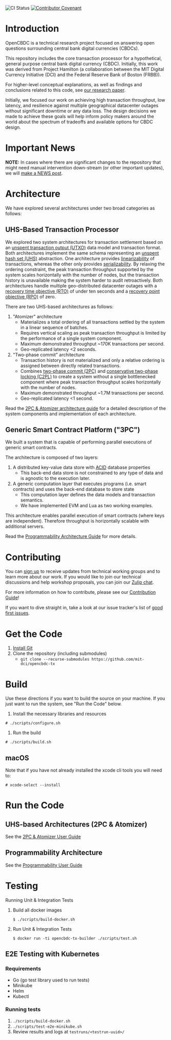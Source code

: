 ![CI Status](https://github.com/mit-dci/opencbdc-tx/actions/workflows/ci.yml/badge.svg)
[![Contributor Covenant](https://img.shields.io/badge/Contributor%20Covenant-2.0-4baaaa.svg)](docs/code_of_conduct.md)

# Introduction

OpenCBDC is a technical research project focused on answering open questions surrounding central bank digital currencies (CBDCs).

This repository includes the core transaction processor for a hypothetical, general purpose central bank digital currency (CBDC).
Initially, this work was derived from Project Hamilton (a collaboration between the MIT Digital Currency Initiative (DCI) and the Federal Reserve Bank of Boston (FRBB)).

For higher-level conceptual explanations, as well as findings and conclusions related to this code, see [our research paper](https://dci.mit.edu/opencbdc).

Initially, we focused our work on achieving high transaction throughput, low latency, and resilience against multiple geographical datacenter outages without significant downtime or any data loss.
The design decisions we made to achieve these goals will help inform policy makers around the world about the spectrum of tradeoffs and available options for CBDC design.

# Important News

**NOTE:** In cases where there are significant changes to the repository that might need manual intervention down-stream (or other important updates), we will [make a NEWS post](NEWS.md).

# Architecture
We have explored several architectures under two broad categories as follows:
## UHS-Based Transaction Processor
We explored two system architectures for transaction settlement based on an [unspent transaction output (UTXO)](https://en.wikipedia.org/wiki/Unspent_transaction_output) data model and transaction format.
Both architectures implement the same schema representing an [unspent hash set (UHS)](https://lists.linuxfoundation.org/pipermail/bitcoin-dev/2018-May/015967.html) abstraction.
One architecture provides [linearizability](https://en.wikipedia.org/wiki/linearizability) of transactions, whereas the other only provides [serializability](https://en.wikipedia.org/wiki/Serializability).
By relaxing the ordering constraint, the peak transaction throughput supported by the system scales horizontally with the number of nodes, but the transaction history is unavailable making the system harder to audit retroactively.
Both architectures handle multiple geo-distributed datacenter outages with a [recovery time objective (RTO)](https://en.wikipedia.org/wiki/Disaster_recovery#Recovery_Time_Objective) of under ten seconds and a [recovery point objective (RPO)](https://en.wikipedia.org/wiki/Disaster_recovery#Recovery_Point_Objective) of zero.

There are two UHS-based architectures as follows:
1. "Atomizer" architecture
    - Materializes a total ordering of all transactions settled by the system in a linear sequence of batches.
    - Requires vertical scaling as peak transaction throughput is limited by the performance of a single system component.
    - Maximum demonstrated throughput ~170K transactions per second.
    - Geo-replicated latency <2 seconds.
1. "Two-phase commit" architecture
    - Transaction history is not materialized and only a relative ordering is assigned between directly related transactions.
    - Combines [two-phase commit (2PC)](https://en.wikipedia.org/wiki/Two-phase_commit_protocol) and [conservative two-phase locking (C2PL)](https://en.wikipedia.org/wiki/Conservative_two-phase_locking) to create a system without a single bottlenecked component where peak transaction throughput scales horizontally with the number of nodes.
    - Maximum demonstrated throughput ~1.7M transactions per second.
    - Geo-replicated latency <1 second.

Read the [2PC & Atomizer architecture guide](docs/uhs-architectures.md) for a detailed description of the system components and implementation of each architecture.

## Generic Smart Contract Platform ("3PC")
We built a system that is capable of performing parallel executions of generic smart contracts.

The architecture is composed of two layers:
1. A distributed key-value data store with [ACID](https://en.wikipedia.org/wiki/ACID) database properties
    - This back-end data store is not constrained to any type of data and is agnostic to the execution later.
1. A generic computation layer that executes programs (i.e. smart contracts) and uses the back-end database to store state
    - This computation layer defines the data models and transaction semantics.
    - We have implemented EVM and Lua as two working examples.

This architecture enables parallel execution of smart contracts (where keys are independent).
Therefore throughput is horizontally scalable with additional servers.

Read the [Programmability Architecture Guide](docs/programmability_architecture.md) for more details.
# Contributing

You can [sign up](https://dci.mit.edu/opencbdc-interest) to receive updates from technical working groups and to learn more about our work.
If you would like to join our technical discussions and help workshop proposals, you can join our [Zulip chat](https://opencbdc.zulipchat.com/register/).

For more information on how to contribute, please see our [Contribution Guide](docs/contributing.md)!

If you want to dive straight in, take a look at our issue tracker's list of [good first issues](https://github.com/mit-dci/opencbdc-tx/labels/difficulty%2F01-good-first-issue).

# Get the Code

1. [Install Git](https://git-scm.com/book/en/v2/Getting-Started-Installing-Git)
1. Clone the repository (including submodules)
    - `git clone --recurse-submodules https://github.com/mit-dci/opencbdc-tx`

# Build

Use these directions if you want to build the source on your machine.
If you just want to run the system, see "Run the Code" below.

1. Install the necessary libraries and resources
  ```terminal
  # ./scripts/configure.sh
  ```
1. Run the build
  ```terminal
  # ./scripts/build.sh
  ```

## macOS
Note that if you have not already installed the xcode cli tools you will need to:

```terminal
# xcode-select --install
```
# Run the Code

## UHS-based Architectures (2PC & Atomizer)
See the [2PC & Atomizer User Guide](docs/2pc_atomizer_user_guide.md)
## Programmability Architecture
See the [Programmability User Guide](docs/programmability_user_guide.md)
# Testing

Running Unit & Integration Tests

1. Build all docker images
   ```terminal
   $ ./scripts/build-docker.sh
   ```
1. Run Unit & Integration Tests
   ```terminal
   $ docker run -ti opencbdc-tx-builder ./scripts/test.sh
   ```

## E2E Testing with Kubernetes

### Requirements
- Go (go test library used to run tests)
- Minikube
- Helm
- Kubectl

### Running tests

1. `./scripts/build-docker.sh`
1. `./scripts/test-e2e-minikube.sh`
1. Review results and logs at `testruns/<testrun-uuid>/`

